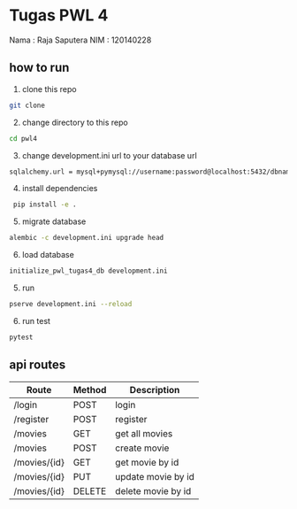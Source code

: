 # Tugas PWL 4

Nama : Raja Saputera
NIM : 120140228

## how to run

1. clone this repo

```bash
git clone
```

2. change directory to this repo

```bash
cd pwl4
```

3.  change development.ini url to your database url

```bash
sqlalchemy.url = mysql+pymysql://username:password@localhost:5432/dbname
```

4. install dependencies

```bash
 pip install -e .
```

5. migrate database

```bash
alembic -c development.ini upgrade head
```

6. load database

```bash
initialize_pwl_tugas4_db development.ini
```

5. run

```bash
pserve development.ini --reload
```

6. run test

```bash
pytest
```

## api routes

| Route        | Method | Description        |
| ------------ | ------ | ------------------ |
| /login       | POST   | login              |
| /register    | POST   | register           |
| /movies      | GET    | get all movies     |
| /movies      | POST   | create movie       |
| /movies/{id} | GET    | get movie by id    |
| /movies/{id} | PUT    | update movie by id |
| /movies/{id} | DELETE | delete movie by id |
